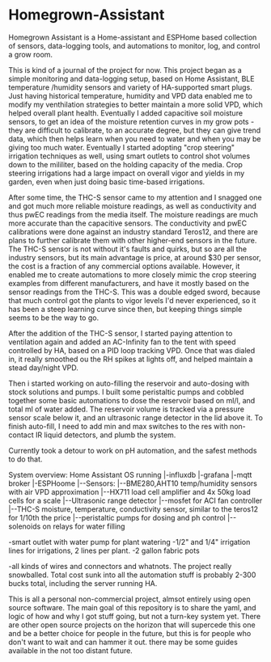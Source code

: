 # Homegrown-Assistant
Homegrown Assistant is a Home-assistant and ESPHome based collection of sensors, data-logging tools, and automations to monitor, log, and control a grow room.

This is kind of a journal of the project for now.
This project began as a simple monitoring and data-logging setup, based on Home Assistant, BLE temperature /humidity sensors and variety of HA-supported smart plugs.
Just having historical temperature, humidity and VPD data enabled me to modify my venthilation strategies to better maintain a more solid VPD, which helped overall plant health.
Eventually I added capacitive soil moisture sensors, to get an idea of the moisture retention curves in my grow pots - they are difficult to calibrate, to an accurate degree, but they can give trend data, which then helps learn when you need to water and when you may be giving too much water.
Eventually I started adopting "crop steering" irrigation techniques as well, using smart outlets to control shot volumes down to the mililiter, based on the holding capacity  of the media.
Crop steering irrigations had a large impact on overall vigor and yields in my garden, even when just doing basic time-based irrigations.

After some time, the THC-S sensor came to my attention and I snagged one and got much more reliable moisture readings, as well as conductivity and thus pwEC readings from the media itself.
The moisture readings are much more accurate than the capacitive sensors. The conductivity and pwEC calibrations were done against an industry standard Teros12, and there are plans to further calibrate them with other higher-end sensors in the future.
The THC-S sensor is not without it's faults and quirks, but so are all the industry sensors, but its main advantage is price, at around $30 per sensor, the cost is a fraction of any commercial options available.
However, it enabled me to create automations to more closely mimic the crop steering examples from different manufacturers, and have it mostly based on the sensor readings from the THC-S. This was a double edged sword, because that much control got the plants to vigor levels I'd never experienced, so it has been a steep learning curve since then, but keeping things simple seems to be the way to go.

After the addition of the THC-S sensor, I started paying attention to ventilation again and added an AC-Infinity fan to the tent with speed controlled by HA, based on a PID loop tracking VPD. Once that was dialed in, it really smoothed ou the RH spikes at lights off, and helped maintain a stead day/night VPD.

Then i started working on auto-filling the reservoir and auto-dosing with stock solutions and pumps. 
I built some peristaltic pumps and cobbled together some basic automations to dose the reservoir based on ml/l, and total ml of water added.
The reservoir volume is tracked via a pressure sensor scale below it, and an ultrasonic range detector in the lid above it.
To finish auto-fill, I need to add min and max switches to the res with non-contact IR liquid detectors, and plumb the system.

Currently took a detour to work on pH automation, and the safest methods to do that.

System overview:
Home Assistant OS running 
|-influxdb
|-grafana
|-mqtt broker
|-ESPHoome
|--Sensors:
|--BME280,AHT10 temp/humidity sensors with air VPD approximation
|--HX711 load cell amplifier and 4x 50kg load cells for a scale
|--Ultrasonic range detector
|--mosfet for ACI fan controller
|--THC-S moisture, temperature, conductivity sensor, similar to the teros12 for 1/10th the price
|--peristaltic pumps for dosing and ph control
|--solenoids on relays for water filling

-smart outlet with water pump for plant watering
-1/2" and 1/4" irrigation lines for irrigations, 2 lines per plant.
-2 gallon fabric pots

-all kinds of wires and connectors and whatnots.
The project really snowballed. Total cost sunk into all the automation stuff is probably 2-300 bucks total, including the server running HA.

This is all a personal non-commercial project, almsot entirely using open source software. 
The main goal of this repository is to share the yaml, and logic of how and why I got stuff going, but not a turn-key system yet. There are other open source projects on the horizon that will supercede this one and be a better choice for people in the future, but this is for people who don't want to wait and can hammer it out.
there may be some guides available in the not too distant future. 
